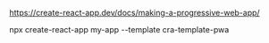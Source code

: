 https://create-react-app.dev/docs/making-a-progressive-web-app/

npx create-react-app my-app --template cra-template-pwa
